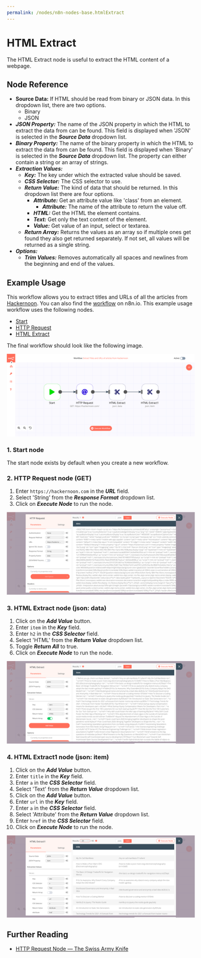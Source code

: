 ```yaml
---
permalink: /nodes/n8n-nodes-base.htmlExtract
---
```


# HTML Extract

The HTML Extract node is useful to extract the HTML content of a webpage.

## Node Reference

- **Source Data:** If HTML should be read from binary or JSON data. In this dropdown list, there are two options.
	- Binary
	- JSON
- ***JSON Property:*** The name of the JSON property in which the HTML to extract the data from can be found. This field is displayed when 'JSON' is selected in the ***Source Data*** dropdown list. 
- ***Binary Property:*** The name of the binary property in which the HTML to extract the data from can be found. This field is displayed when 'Binary' is selected in the ***Source Data*** dropdown list. 
The property can either contain a string or an array of strings.
- ***Extraction Values:***
	- ***Key:*** The key under which the extracted value should be saved.
	- ***CSS Selector:*** The CSS selector to use.
	- ***Return Value:*** The kind of data that should be returned. In this dropdown list there are four options.
		- ***Attribute:*** Get an attribute value like 'class' from an element.
			- ***Attribute:*** The name of the attribute to return the value off.
		- ***HTML:*** Get the HTML the element contains.
		- ***Text:*** Get only the text content of the element.
		- ***Value:*** Get value of an input, select or textarea.
	- ***Return Array:*** Returns the values as an array so if multiple ones get found they also get returned separately. If not set, all values will be returned as a single string.
- ***Options:***
	- ***Trim Values:*** Removes automatically all spaces and newlines from the beginning and end of the values.


## Example Usage

This workflow allows you to extract titles and URLs of all the articles from [Hackernoon](https://hackernoon.com/). You can also find the [workflow](https://n8n.io/workflows/434) on n8n.io. This example usage workflow uses the following nodes.
- [Start](../../core-nodes/Start/README.md)
- [HTTP Request](../../core-nodes/HTTPRequest/README.md)
- [HTML Extract]()

The final workflow should look like the following image.

![A workflow with the HTML Extract node](./workflow.png)

### 1. Start node

The start node exists by default when you create a new workflow.


### 2. HTTP Request node (GET)

1. Enter `https://hackernoon.com` in the ***URL*** field.
2. Select 'String' from the ***Response Format*** dropdown list.
2. Click on ***Execute Node*** to run the node.

![Get the articles from Hackernoon using the HTTP Request node](./HTTPRequest_node.png)


### 3. HTML Extract node (json: data)

1. Click on the ***Add Value*** button.
2. Enter `item` in the ***Key*** field.
3. Enter `h2` in the ***CSS Selector*** field.
4. Select 'HTML' from the ***Return Value*** dropdown list.
5. Toggle ***Return All*** to true.
6. Click on ***Execute Node*** to run the node.

![Extract title of the articles using the HTML Extract node](./HTMLExtract_node.png)


### 4. HTML Extract1 node (json: item)

1. Click on the ***Add Value*** button.
2. Enter `title` in the ***Key*** field.
3. Enter `a` in the ***CSS Selector*** field.
4. Select 'Text' from the ***Return Value*** dropdown list.
5. Click on the ***Add Value*** button.
6. Enter `url` in the ***Key*** field.
7. Enter `a` in the ***CSS Selector*** field.
8. Select 'Attribute' from the ***Return Value*** dropdown list.
9. Enter `href` in the ***CSS Selector*** field.
10. Click on ***Execute Node*** to run the node.

![Extract title and link of the articles using the HTML Extract node](./HTMLExtract1_node.png)


## Further Reading

- [HTTP Request Node — The Swiss Army Knife](https://medium.com/n8n-io/http-request-node-the-swiss-army-knife-b14e22283383)

